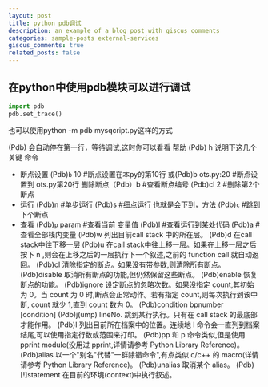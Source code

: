 ```yaml
---
layout: post
title: python pdb调试
description: an example of a blog post with giscus comments
categories: sample-posts external-services
giscus_comments: true
related_posts: false
---
```


## 在python中使用pdb模块可以进行调试

``` python
import pdb
pdb.set_trace()
```

也可以使用python -m pdb mysqcript.py这样的方式

(Pdb) 会自动停在第一行，等待调试,这时你可以看看 帮助
(Pdb) h
    说明下这几个关键 命令

* 断点设置
   (Pdb)`b`  10 #断点设置在本py的第10行
   或(Pdb)b  ots.py:20 #断点设置到 ots.py第20行
   删除断点（Pdb）b #查看断点编号
            (Pdb)cl 2 #删除第2个断点
* 运行
    (Pdb)n #单步运行
    (Pdb)s #细点运行 也就是会下到，方法
    (Pdb)`c` #跳到下个断点
* 查看
    (Pdb)`p` param #查看当前 变量值
    (Pdb)l #查看运行到某处代码
    (Pdb)a #查看全部栈内变量
    (Pdb)w 列出目前call stack 中的所在层。
    (Pdb)d 在call stack中往下移一层
    (Pdb)u 在call stack中往上移一层。如果在上移一层之后按下 n ,则会在上移之后的一层执行下一个叙述,之前的 function call 就自动返回。
    (Pdb)cl 清除指定的断点。如果没有带参数,则清除所有断点。
    (Pdb)disable 取消所有断点的功能,但仍然保留这些断点。
    (Pdb)enable 恢复断点的功能。
    (Pdb)ignore 设定断点的忽略次数。如果没指定 count,其初始 为 0。当 count 为 0 时,断点会正常动作。若有指定 count,则每次执行到该中断, count 就少 1,直到 count 数为 0。
    (Pdb)condition bpnumber [condition]
    (Pdb)j(ump) lineNo. 跳到某行执行。只有在 call stack 的最底部才能作用。
    (Pdb)l  列出目前所在档案中的位置。连续地 l 命令会一直列到档案结尾,可以使用指定行数或范围来打印。
    (Pdb)pp 和 p 命令类似,但是使用 pprint module(没用过 pprint,详情请参考 Python Library Reference)。
    (Pdb)alias 以一个"别名"代替"一群除错命令",有点类似 c/c++ 的 macro(详情请参考 Python Library Reference)。
    (Pdb)unalias 取消某个 alias。
    (Pdb)[!]statement 在目前的环境(context)中执行叙述。

